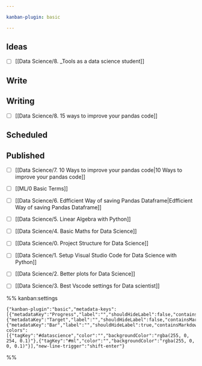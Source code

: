 ```yaml
---

kanban-plugin: basic

---
```


## Ideas

- [ ] [[Data Science/8. _Tools as a data science student]]


## Write



## Writing

- [ ] [[Data Science/8. 15 ways to improve your pandas code]]


## Scheduled



## Published

- [ ] [[Data Science/7. 10 Ways to improve your pandas code|10 Ways to improve your pandas code]]
- [ ] [[ML/0 Basic Terms]]
- [ ] [[Data Science/6. Edfficient Way of saving Pandas Dataframe|Edfficient Way of saving Pandas Dataframe]]
- [ ] [[Data Science/5. Linear Algebra with Python]]
- [ ] [[Data Science/4. Basic Maths for Data Science]]
- [ ] [[Data Science/0. Project Structure for Data Science]]
- [ ] [[Data Science/1. Setup Visual Studio Code for Data Science with Python]]
- [ ] [[Data Science/2. Better plots for Data Science]]
- [ ] [[Data Science/3. Best Vscode settings for Data scientist]]




%% kanban:settings
```
{"kanban-plugin":"basic","metadata-keys":[{"metadataKey":"Progress","label":"","shouldHideLabel":false,"containsMarkdown":false},{"metadataKey":"Target","label":"","shouldHideLabel":false,"containsMarkdown":false},{"metadataKey":"Bar","label":"","shouldHideLabel":true,"containsMarkdown":true}],"tag-colors":[{"tagKey":"#datascience","color":"","backgroundColor":"rgba(255, 0, 254, 0.1)"},{"tagKey":"#ml","color":"","backgroundColor":"rgba(255, 0, 0, 0.1)"}],"new-line-trigger":"shift-enter"}
```
%%
